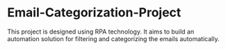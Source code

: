 # Email-Categorization-Project
This project is designed using RPA technology. It aims to build an automation solution for filtering and categorizing the emails automatically.
